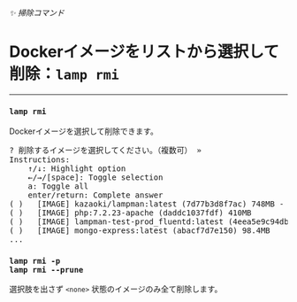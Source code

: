 ###### ✨ 掃除コマンド

# Dockerイメージをリストから選択して削除：`lamp rmi`
----------------------------------------------------------------------

### `lamp rmi`

Dockerイメージを選択して削除できます。

<pre class="cmd">
? 削除するイメージを選択してください。（複数可） »  
Instructions:
    ↑/↓: Highlight option
    ←/→/[space]: Toggle selection
    a: Toggle all
    enter/return: Complete answer
( )   [IMAGE] kazaoki/lampman:latest (7d77b3d8f7ac) 748MB - 3 weeks ago
( )   [IMAGE] php:7.2.23-apache (daddc1037fdf) 410MB
( )   [IMAGE] lampman-test-prod_fluentd:latest (4eea5e9c94db) 55.2MB
( )   [IMAGE] mongo-express:latest (abacf7d7e150) 98.4MB
...
</pre>


### `lamp rmi -p`<br>`lamp rmi --prune`

選択肢を出さず `<none>` 状態のイメージのみ全て削除します。
